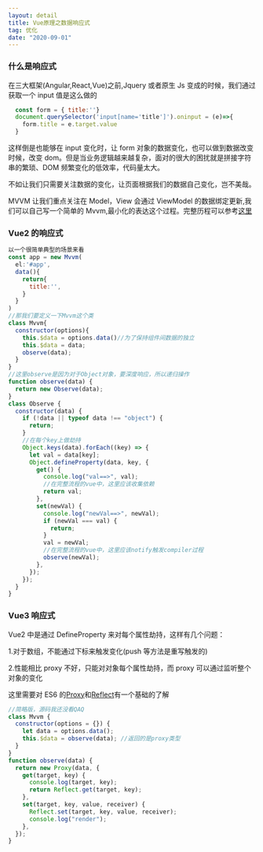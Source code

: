 ```yaml
---
layout: detail
title: Vue原理之数据响应式
tag: 优化
date: "2020-09-01"
---
```


### 什么是响应式

在三大框架(Angular,React,Vue)之前,Jquery 或者原生 Js 变成的时候，我们通过获取一个 input 值是这么做的

```js
  const form = { title:''}
  document.querySelector('input[name='title']').oninput = (e)=>{
    form.title = e.target.value
  }
```

这样倒是也能够在 input 变化时，让 form 对象的数据变化，也可以做到数据改变时候，改变 dom。但是当业务逻辑越来越复杂，面对的很大的困扰就是拼接字符串的繁琐、DOM 频繁变化的低效率，代码量太大。

不如让我们只需要关注数据的变化，让页面根据我们的数据自己变化，岂不美哉。

MVVM 让我们重点关注在 Model，View 会通过 ViewModel 的数据绑定更新,我们可以自己写一个简单的 Mvvm,最小化的表达这个过程。完整历程可以参考[这里](https://github.com/dshuu/hierarchy/tree/master/pages/vue/%E5%88%86%E5%B8%83%E5%8F%8C%E5%90%91%E7%BB%91%E5%AE%9A)

### Vue2 的响应式

```js
以一个很简单典型的场景来看
const app = new Mvvm(
  el:'#app',
  data(){
    return{
      title:'',
    }
  }
)
//那我们要定义一下Mvvm这个类
class Mvvm{
  constructor(options){
    this.$data = options.data()//为了保持组件间数据的独立
    this.$data = data;
    observe(data);
  }
}
//这里observe是因为对于Object对象，要深度响应，所以递归操作
function observe(data) {
  return new Observe(data);
}
class Observe {
  constructor(data) {
    if (!data || typeof data !== "object") {
      return;
    }
    //在每个key上做劫持
    Object.keys(data).forEach((key) => {
      let val = data[key];
      Object.defineProperty(data, key, {
        get() {
          console.log("val==>", val);
          //在完整流程的vue中，这里应该收集依赖
          return val;
        },
        set(newVal) {
          console.log("newVal==>", newVal);
          if (newVal === val) {
            return;
          }
          val = newVal;
          //在完整流程的vue中，这里应该notify触发compiler过程
          observe(newVal);
        },
      });
    });
  }
}
```

### Vue3 响应式

Vue2 中是通过 DefineProperty 来对每个属性劫持，这样有几个问题：

1.对于数组，不能通过下标来触发变化(push 等方法是重写触发的)

2.性能相比 proxy 不好，只能对对象每个属性劫持，而 proxy 可以通过监听整个对象的变化

这里需要对 ES6 的[Proxy](https://es6.ruanyifeng.com/#docs/proxy)和[Reflect](https://es6.ruanyifeng.com/#docs/reflect)有一个基础的了解

```js
//简略版，源码我还没看QAQ
class Mvvm {
  constructor(options = {}) {
    let data = options.data();
    this.$data = observe(data); //返回的是proxy类型
  }
}
function observe(data) {
  return new Proxy(data, {
    get(target, key) {
      console.log(target, key);
      return Reflect.get(target, key);
    },
    set(target, key, value, receiver) {
      Reflect.set(target, key, value, receiver);
      console.log("render");
    },
  });
}
```
